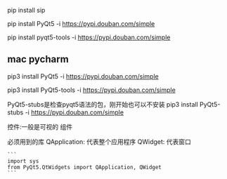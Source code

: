 
pip install sip

pip install PyQt5 -i https://pypi.douban.com/simple

pip install pyqt5-tools -i https://pypi.douban.com/simple

## mac pycharm

pip3 install PyQt5 -i https://pypi.douban.com/simple
 
pip3 install PyQt5-tools -i https://pypi.douban.com/simple
  
PyQt5-stubs是检查pyqt5语法的包，刚开始也可以不安装
    pip3 install PyQt5-stubs -i https://pypi.douban.com/simple



控件:一般是可视的
组件

必须用到的库
    QApplication: 代表整个应用程序
    QWidget: 代表窗口


    ```
    import sys
    from PyQt5.QtWidgets import QApplication, QWidget
    ```
